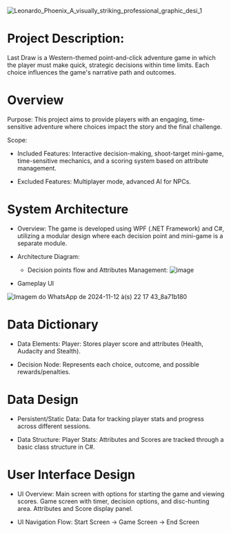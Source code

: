 
![Leonardo_Phoenix_A_visually_striking_professional_graphic_desi_1](https://github.com/user-attachments/assets/a89cd88a-21c8-413b-89a9-23123aeb01ba)



# Project Description:
Last Draw is a Western-themed point-and-click adventure game in which the player must make quick, strategic decisions within time limits. Each choice influences the game's narrative path and outcomes.


# Overview
Purpose: 
  This project aims to provide players with an engaging, time-sensitive adventure where choices impact the story and the final challenge.

Scope:
  - Included Features:
      Interactive decision-making, shoot-target mini-game, time-sensitive mechanics, and a scoring system based on attribute management.
    
  - Excluded Features:
      Multiplayer mode, advanced AI for NPCs.

# System Architecture
  - Overview: 
      The game is developed using WPF (.NET Framework) and C#, utilizing a modular design where each decision point and mini-game is a separate module.
    
  - Architecture Diagram:
    
    - Decision points flow and Attributes Management:
![image](https://github.com/user-attachments/assets/59e085a7-5fdb-4f86-835d-c382b704b2af)



   -  Gameplay UI
        

![Imagem do WhatsApp de 2024-11-12 à(s) 22 17 43_8a71b180](https://github.com/user-attachments/assets/5e1c525d-74c3-4197-8c61-0b170564d926)


# Data Dictionary
   - Data Elements:
      Player:
        Stores player score and attributes (Health, Audacity and Stealth).
     
   - Decision Node:
         Represents each choice, outcome, and possible rewards/penalties.
     
# Data Design
  - Persistent/Static Data:
      Data for tracking player stats and progress across different sessions.
    
  - Data Structure:
      Player Stats:
        Attributes and Scores are tracked through a basic class structure in C#.

# User Interface Design
  - UI Overview:
      Main screen with options for starting the game and viewing scores.
      Game screen with timer, decision options, and disc-hunting area.
      Attributes and Score display panel.
    
  - UI Navigation Flow:
      Start Screen -> Game Screen -> End Screen
